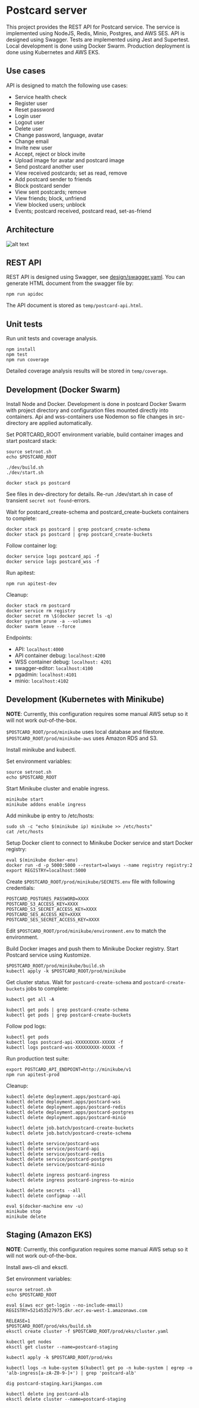 # Postcard server

This project provides the REST API for Postcard service. The service is implemented using NodeJS, Redis, Minio, Postgres, and AWS SES. API is designed using Swagger. Tests are implemented using Jest and Supertest. Local development is done using Docker Swarm. Production deployment is done using Kubernetes and AWS EKS.

## Use cases

API is designed to match the following use cases:

- Service health check
- Register user
- Reset password
- Login user
- Logout user
- Delete user
- Change password, language, avatar
- Change email
- Invite new user
- Accept, reject or block invite
- Upload image for avatar and postcard image
- Send postcard another user
- View received postcards; set as read, remove
- Add postcard sender to friends
- Block postcard sender
- View sent postcards; remove
- View friends; block, unfriend
- View blocked users; unblock
- Events; postcard received, postcard read, set-as-friend

## Architecture

![alt text](design/architecture.svg 'Architecture')

## REST API

REST API is designed using Swagger, see [design/swagger.yaml](design/swagger.yaml). You can generate HTML document from the swagger file by:

```Shell
npm run apidoc
```

The API document is stored as `temp/postcard-api.html`.

## Unit tests

Run unit tests and coverage analysis.

```Shell
npm install
npm test
npm run coverage
```

Detailed coverage analysis results will be stored in `temp/coverage`.

## Development (Docker Swarm)

Install Node and Docker. Development is done in postcard Docker Swarm with project directory and configuration files mounted directly into containers. Api and wss-containers use Nodemon so file changes in src-directory are applied automatically.

Set PORTCARD_ROOT environment variable, build container images and start postcard stack:

```Shell
source setroot.sh
echo $POSTCARD_ROOT

./dev/build.sh
./dev/start.sh

docker stack ps postcard
```

See files in dev-directory for details. Re-run ./dev/start.sh in case of transient `secret not found`-errors.

Wait for postcard_create-schema and postcard_create-buckets containers to complete:

```Shell
docker stack ps postcard | grep postcard_create-schema
docker stack ps postcard | grep postcard_create-buckets
```

Follow container log:

```Shell
docker service logs postcard_api -f
docker service logs postcard_wss -f
```

Run apitest:

```Shell
npm run apitest-dev
```

Cleanup:

```Shell
docker stack rm postcard
docker service rm registry
docker secret rm \$(docker secret ls -q)
docker system prune -a --volumes
docker swarm leave --force
```

Endpoints:

- API: `localhost:4000`
- API container debug: `localhost:4200`
- WSS container debug: `localhost: 4201`
- swagger-editor: `localhost:4100`
- pgadmin: `localhost:4101`
- minio: `localhost:4102`

## Development (Kubernetes with Minikube)

**NOTE**: Currently, this configuration requires some manual AWS setup so it will not work out-of-the-box.

`$POSTCARD_ROOT/prod/minikube` uses local database and filestore.
`$POSTCARD_ROOT/prod/minikube-aws` uses Amazon RDS and S3.

Install minikube and kubectl.

Set environment variables:

```Shell
source setroot.sh
echo $POSTCARD_ROOT
```

Start Minikube cluster and enable ingress.

```Shell
minikube start
minikube addons enable ingress
```

Add minikube ip entry to /etc/hosts:

```Shell
sudo sh -c "echo $(minikube ip) minikube >> /etc/hosts"
cat /etc/hosts
```

Setup Docker client to connect to Minikube Docker service and start Docker registry:

```Shell
eval $(minikube docker-env)
docker run -d -p 5000:5000 --restart=always --name registry registry:2
export REGISTRY=localhost:5000
```

Create `$POSTCARD_ROOT/prod/minikube/SECRETS.env` file with following credentials:

```Shell
POSTCARD_POSTGRES_PASSWORD=XXXX
POSTCARD_S3_ACCESS_KEY=XXXX
POSTCARD_S3_SECRET_ACCESS_KEY=XXXX
POSTCARD_SES_ACCESS_KEY=XXXX
POSTCARD_SES_SECRET_ACCESS_KEY=XXXX
```

Edit `$POSTCARD_ROOT/prod/minikube/environment.env` to match the environment.

Build Docker images and push them to Minikube Docker registry. Start Postcard service using Kustomize.

```Shell
$POSTCARD_ROOT/prod/minikube/build.sh
kubectl apply -k $POSTCARD_ROOT/prod/minikube
```

Get cluster status. Wait for `postcard-create-schema` and `postcard-create-buckets`
jobs to complete:

```Shell
kubectl get all -A

kubectl get pods | grep postcard-create-schema
kubectl get pods | grep postcard-create-buckets
```

Follow pod logs:

```Shell
kubectl get pods
kubectl logs postcard-api-XXXXXXXXX-XXXXX -f
kubectl logs postcard-wss-XXXXXXXXX-XXXXX -f
```

Run production test suite:

```Shell
export POSTCARD_API_ENDPOINT=http://minikube/v1
npm run apitest-prod
```

Cleanup:

```Shell
kubectl delete deployment.apps/postcard-api
kubectl delete deployment.apps/postcard-wss
kubectl delete deployment.apps/postcard-redis
kubectl delete deployment.apps/postcard-postgres
kubectl delete deployment.apps/postcard-minio

kubectl delete job.batch/postcard-create-buckets
kubectl delete job.batch/postcard-create-schema

kubectl delete service/postcard-wss
kubectl delete service/postcard-api
kubectl delete service/postcard-redis
kubectl delete service/postcard-postgres
kubectl delete service/postcard-minio

kubectl delete ingress postcard-ingress
kubectl delete ingress postcard-ingress-to-minio

kubectl delete secrets --all
kubectl delete configmap --all

eval $(docker-machine env -u)
minikube stop
minikube delete
```

## Staging (Amazon EKS)

**NOTE**: Currently, this configuration requires some manual AWS setup so it will not work out-of-the-box.

Install aws-cli and eksctl.

Set environment variables:

```Shell
source setroot.sh
echo $POSTCARD_ROOT
```

```Shell
eval $(aws ecr get-login --no-include-email)
REGISTRY=521453527975.dkr.ecr.eu-west-1.amazonaws.com

RELEASE=1
$POSTCARD_ROOT/prod/eks/build.sh
eksctl create cluster -f $POSTCARD_ROOT/prod/eks/cluster.yaml

kubectl get nodes
eksctl get cluster --name=postcard-staging

kubectl apply -k $POSTCARD_ROOT/prod/eks

kubectl logs -n kube-system $(kubectl get po -n kube-system | egrep -o 'alb-ingress[a-zA-Z0-9-]+') | grep 'postcard-alb'

dig postcard-staging.karijkangas.com

kubectl delete ing postcard-alb
eksctl delete cluster --name=postcard-staging
```
